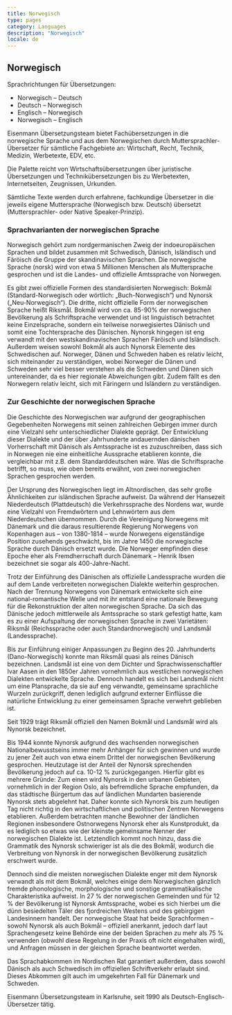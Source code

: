 ```yaml
---
title: Norwegisch
type: pages
category: Languages
description: "Norwegisch"
locale: de
---
```

## Norwegisch
Sprachrichtungen für Übersetzungen:
- Norwegisch – Deutsch
- Deutsch – Norwegisch
- Englisch – Norwegisch
- Norwegisch – Englisch

Eisenmann Übersetzungsteam bietet Fachübersetzungen in die norwegische Sprache und aus dem Norwegischen durch Muttersprachler-Übersetzer für sämtliche Fachgebiete an: Wirtschaft, Recht, Technik, Medizin, Werbetexte, EDV, etc.

Die Palette reicht von Wirtschaftsübersetzungen über juristische Übersetzungen und Technikübersetzungen bis zu Werbetexten, Internetseiten, Zeugnissen, Urkunden.

Sämtliche Texte werden durch erfahrene, fachkundige Übersetzer in die jeweils eigene Muttersprache (Norwegisch bzw. Deutsch) übersetzt (Muttersprachler- oder Native Speaker-Prinzip).

### Sprachvarianten der norwegischen Sprache
Norwegisch gehört zum nordgermanischen Zweig der indoeuropäischen Sprachen und bildet zusammen mit Schwedisch, Dänisch, Isländisch und Färöisch die Gruppe der skandinavischen Sprachen. Die norwegische Sprache (norsk) wird von etwa 5 Millionen Menschen als Muttersprache gesprochen und ist die Landes- und offizielle Amtssprache von Norwegen.

Es gibt zwei offizielle Formen des standardisierten Norwegisch: Bokmål (Standard-Norwegisch oder wörtlich: „Buch-Norwegisch“) und Nynorsk („Neu-Norwegisch“). Die dritte, nicht offizielle Form der norwegischen Sprache heißt Riksmål. Bokmål wird von ca. 85-90% der norwegischen Bevölkerung als Schriftsprache verwendet und ist linguistisch betrachtet keine Einzelsprache, sondern ein teilweise norwegisiertes Dänisch und somit eine Tochtersprache des Dänischen. Nynorsk hingegen ist eng verwandt mit den westskandinavischen Sprachen Färöisch und Isländisch. Außerdem weisen sowohl Bokmål als auch Nynorsk Elemente des Schwedischen auf. Norweger, Dänen und Schweden haben es relativ leicht, sich miteinander zu verständigen, wobei Norweger die Dänen und Schweden sehr viel besser verstehen als die Schweden und Dänen sich untereinander, da es hier regionale Abweichungen gibt. Zudem fällt es den Norwegern relativ leicht, sich mit Färingern und Isländern zu verständigen.

### Zur Geschichte der norwegischen Sprache
Die Geschichte des Norwegischen war aufgrund der geographischen Gegebenheiten Norwegens mit seinen zahlreichen Gebirgen immer durch eine Vielzahl sehr unterschiedlicher Dialekte geprägt. Der Entwicklung dieser Dialekte und der über Jahrhunderte andauernden dänischen Vorherrschaft mit Dänisch als Amtssprache ist es zuzuschreiben, dass sich in Norwegen nie eine einheitliche Aussprache etablieren konnte, die vergleichbar mit z.B. dem Standarddeutschen wäre. Was die Schriftsprache betrifft, so muss, wie oben bereits erwähnt, von zwei norwegischen Sprachen gesprochen werden.

Der Ursprung des Norwegischen liegt im Altnordischen, das sehr große Ähnlichkeiten zur isländischen Sprache aufweist. Da während der Hansezeit Niederdeutsch (Plattdeutsch) die Verkehrssprache des Nordens war, wurde eine Vielzahl von Fremdwörtern und Lehnwörtern aus dem Niederdeutschen übernommen. Durch die Vereinigung Norwegens mit Dänemark und die daraus resultierende Regierung Norwegens von Kopenhagen aus – von 1380-1814 – wurde Norwegens eigenständige Position zusehends geschwächt, bis im Jahre 1450 die norwegische Sprache durch Dänisch ersetzt wurde. Die Norweger empfinden diese Epoche eher als Fremdherrschaft durch Dänemark – Henrik Ibsen bezeichnet sie sogar als 400-Jahre-Nacht.

Trotz der Einführung des Dänischen als offizielle Landessprache wurden die auf dem Lande verbreiteten norwegischen Dialekte weiterhin gesprochen. Nach der Trennung Norwegens von Dänemark entwickelte sich eine national-romantische Welle und mit ihr entstand eine nationale Bewegung für die Rekonstruktion der alten norwegischen Sprache. Da sich das Dänische jedoch mittlerweile als Amtssprache so stark gefestigt hatte, kam es zu einer Aufspaltung der norwegischen Sprache in zwei Varietäten: Riksmål (Reichssprache oder auch Standardnorwegisch) und Landsmål (Landessprache).

Bis zur Einführung einiger Anpassungen zu Beginn des 20. Jahrhunderts (Dano-Norwegisch) konnte man Riksmål quasi als reines Dänisch bezeichnen. Landsmål ist eine von dem Dichter und Sprachwissenschaftler Ivar Aasen in den 1850er Jahren vornehmlich aus westlichen norwegischen Dialekten entwickelte Sprache. Dennoch handelt es sich bei Landsmål nicht um eine Plansprache, da sie auf eng verwandte, gemeinsame sprachliche Wurzeln zurückgriff, denen lediglich aufgrund externer Einflüsse die natürliche Entwicklung zu einer gemeinsamen Sprache verwehrt geblieben ist.

Seit 1929 trägt Riksmål offiziell den Namen Bokmål und Landsmål wird als Nynorsk bezeichnet.

Bis 1944 konnte Nynorsk aufgrund des wachsenden norwegischen Nationalbewusstseins immer mehr Anhänger für sich gewinnen und wurde zu jener Zeit auch von etwa einem Drittel der norwegischen Bevölkerung gesprochen. Heutzutage ist der Anteil der Nynorsk sprechenden Bevölkerung jedoch auf ca. 10-12 % zurückgegangen. Hierfür gibt es mehrere Gründe: Zum einen wird Nynorsk in den urbanen Gebieten, vornehmlich in der Region Oslo, als befremdliche Sprache empfunden, da das städtische Bürgertum das auf ländlichen Mundarten basierende Nynorsk stets abgelehnt hat. Daher konnte sich Nynorsk bis zum heutigen Tag nicht richtig in den wirtschaftlichen und politischen Zentren Norwegens etablieren. Außerdem betrachten manche Bewohner der ländlichen Regionen insbesondere Ostnorwegens Nynorsk eher als Kunstprodukt, da es lediglich so etwas wie der kleinste gemeinsame Nenner der norwegischen Dialekte ist. Letztendlich kommt noch hinzu, dass die Grammatik des Nynorsk schwieriger ist als die des Bokmål, wodurch die Verbreitung von Nynorsk in der norwegischen Bevölkerung zusätzlich erschwert wurde.

Dennoch sind die meisten norwegischen Dialekte enger mit dem Nynorsk verwandt als mit dem Bokmål, welches einige dem Norwegischen gänzlich fremde phonologische, morphologische und sonstige grammatikalische Charakteristika aufweist. In 27 % der norwegischen Gemeinden und für 12 % der Bevölkerung ist Nynorsk Amtssprache, wobei es sich hierbei um die dünn besiedelten Täler des fjordreichen Westens und des gebirgigen Landesinnern handelt. Der norwegische Staat hat beide Sprachformen – sowohl Nynorsk als auch Bokmål – offiziell anerkannt, jedoch darf laut Sprachengesetz keine Behörde eine der beiden Sprachen zu mehr als 75 % verwenden (obwohl diese Regelung in der Praxis oft nicht eingehalten wird), und Anfragen müssen in der gleichen Sprache beantwortet werden.

Das Sprachabkommen im Nordischen Rat garantiert außerdem, dass sowohl Dänisch als auch Schwedisch im offiziellen Schriftverkehr erlaubt sind. Dieses Abkommen gilt auch im umgekehrten Fall für Dänemark und Schweden.

 

Eisenmann Übersetzungsteam in Karlsruhe, seit 1990 als Deutsch-Englisch-Übersetzer tätig.